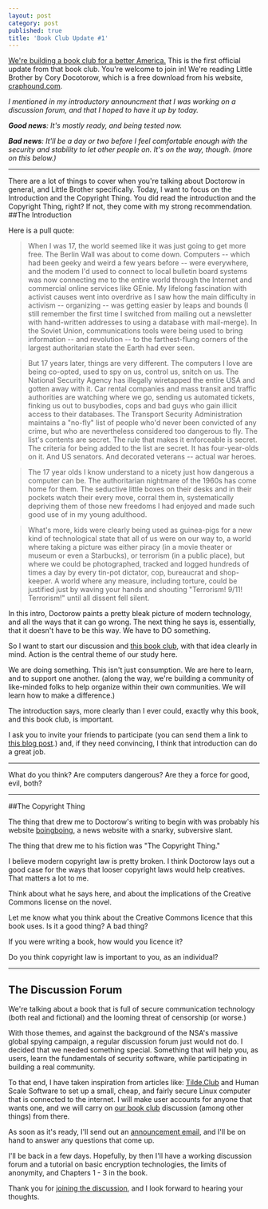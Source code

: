 ```yaml
---
layout: post
category: post
published: true
title: 'Book Club Update #1'
---
```

[We're building a book club for a better America.](https://medium.com/@ajroach42/a-book-club-for-a-new-america-aa1a76b847db) This is the first official update from that book club. You're welcome to join in! We're reading Little Brother by Cory Docotorow, which is a free download from his website, [craphound.com](http://craphound.com). 

_I mentioned in my introductory announcment that I was working on a discussion forum, and that I hoped to have it up by today._

_**Good news**: It's mostly ready, and being tested now._ 

_**Bad news**: It'll be a day or two before I feel comfortable enough with the security and stability to let other people on. It's on the way, though. (more on this below.)_

****

There are a lot of things to cover when you're talking about Doctorow in general, and Little Brother specifically. Today, I want to focus on the Introduction and the Copyright Thing. You did read the introduction and the Copyright Thing, right? If not, they come with my strong recommendation. 
##The Introduction 

Here is a pull quote: 
>When I was 17, the world seemed like it was just going to get more free. The Berlin Wall was about to come down. Computers -- which had been geeky and weird a few years before -- were everywhere, and the modem I'd used to connect to local bulletin board systems was now connecting me to the entire world through the Internet and commercial online services like GEnie. My lifelong fascination with activist causes went into overdrive as I saw how the main difficulty in activism -- organizing -- was getting easier by leaps and bounds (I still remember the first time I switched from mailing out a newsletter with hand-written addresses to using a database with mail-merge). In the Soviet Union, communications tools were being used to bring information -- and revolution -- to the farthest-flung corners of the largest authoritarian state the Earth had ever seen.

>But 17 years later, things are very different. The computers I love are being co-opted, used to spy on us, control us, snitch on us. The National Security Agency has illegally wiretapped the entire USA and gotten away with it. Car rental companies and mass transit and traffic authorities are watching where we go, sending us automated tickets, finking us out to busybodies, cops and bad guys who gain illicit access to their databases. The Transport Security Administration maintains a "no-fly" list of people who'd never been convicted of any crime, but who are nevertheless considered too dangerous to fly. The list's contents are secret. The rule that makes it enforceable is secret. The criteria for being added to the list are secret. It has four-year-olds on it. And US senators. And decorated veterans -- actual war heroes.

>The 17 year olds I know understand to a nicety just how dangerous a computer can be. The authoritarian nightmare of the 1960s has come home for them. The seductive little boxes on their desks and in their pockets watch their every move, corral them in, systematically depriving them of those new freedoms I had enjoyed and made such good use of in my young adulthood.

>What's more, kids were clearly being used as guinea-pigs for a new kind of technological state that all of us were on our way to, a world where taking a picture was either piracy (in a movie theater or museum or even a Starbucks), or terrorism (in a public place), but where we could be photographed, tracked and logged hundreds of times a day by every tin-pot dictator, cop, bureaucrat and shop-keeper. A world where any measure, including torture, could be justified just by waving your hands and shouting "Terrorism! 9/11! Terrorism!" until all dissent fell silent.

In this intro, Doctorow paints a pretty bleak picture of modern technology, and all the ways that it can go wrong. The next thing he says is, essentially, that it doesn't have to be this way. We have to DO something. 

So I want to start our discussion and [this book club](https://medium.com/@ajroach42/a-book-club-for-a-new-america-aa1a76b847db), with that idea clearly in mind. Action is the central theme of our study here. 

We are doing something. This isn't just consumption. We are here to learn, and to support one another. (along the way, we're building a community of like-minded folks to help organize within their own communities. We will learn how to make a difference.)

The introduction says, more clearly than I ever could, exactly why this book, and this book club, is important. 

I ask you to invite your friends to participate (you can send them a link to [this blog post](https://medium.com/@ajroach42/a-book-club-for-a-new-america-aa1a76b847db).) and, if they need convincing, I think that introduction can do a great job. 

****

What do you think? Are computers dangerous? Are they a force for good, evil, both? 

****

##The Copyright Thing 

The thing that drew me to Doctorow's writing to begin with was probably his website [boingboing](http://boingboing.net), a news website with a snarky, subversive slant. 

The thing that drew me to his fiction was "The Copyright Thing."

I believe modern copyright law is pretty broken. I think Doctorow lays out a good case for the ways that looser copyright laws would help creatives. That matters a lot to me. 

Think about what he says here, and about the implications of the Creative Commons license on the novel. 
 

Let me know what you think about the Creative Commons licence that this book uses. Is it a good thing? A bad thing? 

If you were writing a book, how would you licence it? 

Do you think copyright law is important to you, as an individual? 

****
 
## The Discussion Forum 

We're talking about a book that is full of secure communication technology (both real and fictional) and the looming threat of censorship (or worse.) 

With those themes, and against the background of the NSA's massive global spying campaign, a regular discussion forum just would not do. I decided that we needed something special. Something that will help you, as users, learn the fundamentals of security software, while participating in building a real community. 

To that end, I have taken inspiration from articles like: [Tilde.Club](https://medium.com/message/tilde-club-i-had-a-couple-drinks-and-woke-up-with-1-000-nerds-a8904f0a2ebf#.j5c3wmeqv) and Human Scale Software to set up a small, cheap, and fairly secure Linux computer that is connected to the internet. I will make user accounts for anyone that wants one, and we will carry on [our book club](https://medium.com/@ajroach42/a-book-club-for-a-new-america-aa1a76b847db) discussion (among other things) from there. 

As soon as it's ready, I'll send out an [announcement email](http://tinyletter.com/ajroach42), and I'll be on hand to answer any questions that come up. 
 
I'll be back in a few days. Hopefully, by then I'll have a working discussion forum and a tutorial on basic encryption technologies, the limits of anonymity, and Chapters 1 - 3 in the book. 

Thank you for [joining the discussion](http://tinyletter.com/ajroach42), and I look forward to hearing your thoughts.
